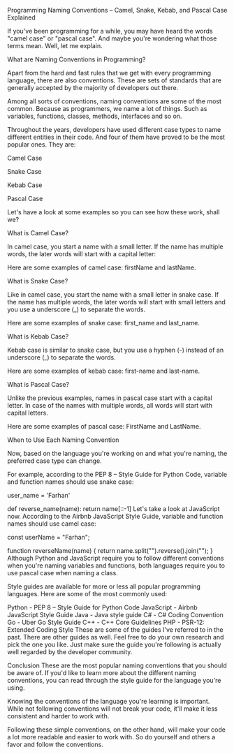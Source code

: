 Programming Naming Conventions – Camel, Snake, Kebab, and Pascal Case Explained

If you've been programming for a while, you may have heard the words "camel case" or "pascal case". And maybe you're wondering what those terms mean. Well, let me explain.

What are Naming Conventions in Programming?

Apart from the hard and fast rules that we get with every programming language, there are also conventions. These are sets of standards that are generally accepted by the majority of developers out there.

Among all sorts of conventions, naming conventions are some of the most common. Because as programmers, we name a lot of things. Such as variables, functions, classes, methods, interfaces and so on.

Throughout the years, developers have used different case types to name different entities in their code. And four of them have proved to be the most popular ones. They are:

Camel Case

Snake Case

Kebab Case

Pascal Case

Let's have a look at some examples so you can see how these work, shall we?

What is Camel Case?

In camel case, you start a name with a small letter. If the name has multiple words, the later words will start with a capital letter:

Here are some examples of camel case: firstName and lastName.

What is Snake Case?

Like in camel case, you start the name with a small letter in snake case. If the name has multiple words, the later words will start with small letters and you use a underscore (_) to separate the words.

Here are some examples of snake case: first_name and last_name.

What is Kebab Case?

Kebab case is similar to snake case, but you use a hyphen (-) instead of an underscore (_) to separate the words.

Here are some examples of kebab case: first-name and last-name.

What is Pascal Case?

Unlike the previous examples, names in pascal case start with a capital letter. In case of the names with multiple words, all words will start with capital letters.

Here are some examples of pascal case: FirstName and LastName.

When to Use Each Naming Convention

Now, based on the language you're working on and what you're naming, the preferred case type can change.

For example, according to the PEP 8 – Style Guide for Python Code, variable and function names should use snake case:

user_name = 'Farhan'

def reverse_name(name):
	return name[::-1]
Let's take a look at JavaScript now. According to the Airbnb JavaScript Style Guide, variable and function names should use camel case:

const userName = "Farhan";

function reverseName(name) {
 	return name.split("").reverse().join("");
}
Although Python and JavaScript require you to follow different conventions when you're naming variables and functions, both languages require you to use pascal case when naming a class.

Style guides are available for more or less all popular programming languages. Here are some of the most commonly used:

Python - PEP 8 – Style Guide for Python Code
JavaScript - Airbnb JavaScript Style Guide
Java - Java style guide
C# - C# Coding Convention
Go - Uber Go Style Guide
C++ - C++ Core Guidelines
PHP - PSR-12: Extended Coding Style
These are some of the guides I've referred to in the past. There are other guides as well. Feel free to do your own research and pick the one you like. Just make sure the guide you're following is actually well regarded by the developer community.

Conclusion
These are the most popular naming conventions that you should be aware of. If you'd like to learn more about the different naming conventions, you can read through the style guide for the language you're using.

Knowing the conventions of the language you're learning is important. While not following conventions will not break your code, it'll make it less consistent and harder to work with.

Following these simple conventions, on the other hand, will make your code a lot more readable and easier to work with. So do yourself and others a favor and follow the conventions.
